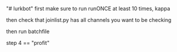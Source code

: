 "# lurkbot" 
first make sure to run runONCE at least 10 times, kappa

then check that joinlist.py has all channels you want to be checking

then run batchfile

step 4 == "profit"
